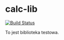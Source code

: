 # calc-lib

[![Build Status](https://travis-ci.org/miszczwtk/calc-lib.svg?branch=master)](https://travis-ci.org/miszczwtk/calc-lib)

To jest biblioteka testowa.
